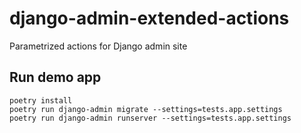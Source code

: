 # django-admin-extended-actions
Parametrized actions for Django admin site

## Run demo app

```shell script
poetry install
poetry run django-admin migrate --settings=tests.app.settings
poetry run django-admin runserver --settings=tests.app.settings
```
